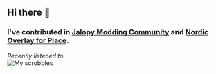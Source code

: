 ## Hi there 👋

### I've contributed in [Jalopy Modding Community](https://github.com/Jalopy-Mods) and [Nordic Overlay for Place](https://github.com/MeblIkea/NordicPlace).

*Recently listened to<br>*
![My scrobbles](https://lastfm-recently-played.vercel.app/api?user=MeblIkea&header_size=none&bg_color=222222AA&count=3&width=300)
